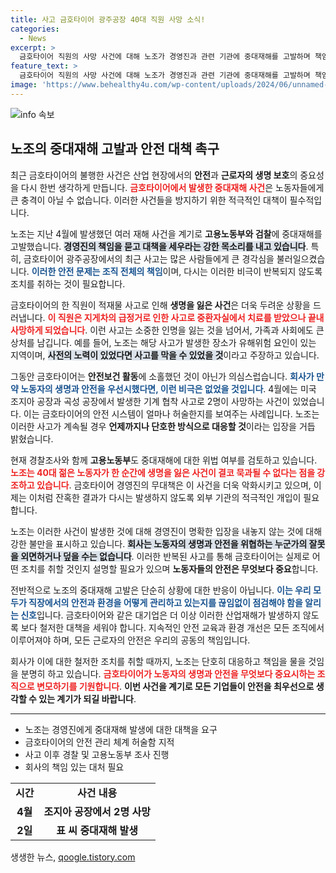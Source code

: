 ```yaml
---
title: 사고 금호타이어 광주공장 40대 직원 사망 소식!
categories:
  - News
excerpt: >
  금호타이어 직원의 사망 사건에 대해 노조가 경영진과 관련 기관에 중대재해를 고발하며 책임자 처벌과 안전대책 요구에 나섰다. 이번 사건은 안전 관리의 부재를 보여주며, 노동자의 생명을 지키기 위한 강력한 대응이 촉구되고 있다.
feature_text: >
  금호타이어 직원의 사망 사건에 대해 노조가 경영진과 관련 기관에 중대재해를 고발하며 책임자 처벌과 안전대책 요구에 나섰다. 이번 사건은 안전 관리의 부재를 보여주며, 노동자의 생명을 지키기 위한 강력한 대응이 촉구되고 있다.
image: 'https://www.behealthy4u.com/wp-content/uploads/2024/06/unnamed-file.png'
---
```


<p><img src="https://www.behealthy4u.com/wp-content/uploads/2024/06/unnamed-file.png" alt="info 속보" /></p>

<h2 data-ke-size="size26">노조의 중대재해 고발과 안전 대책 촉구</h2>

<p data-ke-size="size16">최근 금호타이어의 불행한 사건은 산업 현장에서의 <b>안전</b>과 <b>근로자의 생명 보호</b>의 중요성을 다시 한번 생각하게 만듭니다. <b><span style="color: #ee2323;">금호타이어에서 발생한 중대재해 사건</span></b>은 노동자들에게 큰 충격이 아닐 수 없습니다. 이러한 사건들을 방지하기 위한 적극적인 대책이 필수적입니다.</p>

<p data-ke-size="size16"></p>

<p>노조는 지난 4월에 발생했던 여러 재해 사건을 계기로 <b>고용노동부와 검찰</b>에 중대재해를 고발했습니다. <b><span style="background-color: #21538527;">경영진의 책임을 묻고 대책을 세우라는 강한 목소리를 내고 있습니다</span></b>. 특히, 금호타이어 광주공장에서의 최근 사고는 많은 사람들에게 큰 경각심을 불러일으켰습니다. <b><span style="color: #1a5490;">이러한 안전 문제는 조직 전체의 책임</span></b>이며, 다시는 이러한 비극이 반복되지 않도록 조치를 취하는 것이 필요합니다.</p>

<p data-ke-size="size16"></p>

<p>금호타이어의 한 직원이 적재물 사고로 인해 <b>생명을 잃은 사건</b>은 더욱 두려운 상황을 드러냅니다. <b><span style="color: #ee2323;">이 직원은 지게차의 급정거로 인한 사고로 중환자실에서 치료를 받았으나 끝내 사망하게 되었습니다</span></b>. 이런 사고는 소중한 인명을 잃는 것을 넘어서, 가족과 사회에도 큰 상처를 남깁니다. 예를 들어, 노조는 해당 사고가 발생한 장소가 유해위험 요인이 있는 지역이며, <b><span style="background-color: #21538527;">사전의 노력이 있었다면 사고를 막을 수 있었을 것</span></b>이라고 주장하고 있습니다.</p>

<p data-ke-size="size16"></p>

<p>그동안 금호타이어는 <b>안전보건 활동</b>에 소홀했던 것이 아닌가 의심스럽습니다. <b><span style="color: #1a5490;">회사가 만약 노동자의 생명과 안전을 우선시했다면, 이런 비극은 없었을 것입니다</span></b>. 4월에는 미국 조지아 공장과 곡성 공장에서 발생한 기계 협착 사고로 2명이 사망하는 사건이 있었습니다. 이는 금호타이어의 안전 시스템이 얼마나 허술한지를 보여주는 사례입니다. 노조는 이러한 사고가 계속될 경우 <b>언제까지나 단호한 방식으로 대응할 것</b>이라는 입장을 거듭 밝혔습니다.</p>

<p data-ke-size="size16"></p>

<p>현재 경찰조사와 함께 <b>고용노동부</b>도 중대재해에 대한 위법 여부를 검토하고 있습니다. <b><span style="color: #ee2323;">노조는 40대 젊은 노동자가 한 순간에 생명을 잃은 사건이 결코 묵과될 수 없다는 점을 강조하고 있습니다</span></b>. 금호타이어 경영진의 무대책은 이 사건을 더욱 악화시키고 있으며, 이제는 이처럼 잔혹한 결과가 다시는 발생하지 않도록 외부 기관의 적극적인 개입이 필요합니다.</p>

<p data-ke-size="size16"></p>

<p>노조는 이러한 사건이 발생한 것에 대해 경영진이 명확한 입장을 내놓지 않는 것에 대해 강한 불만을 표시하고 있습니다. <b><span style="background-color: #21538527;">회사는 노동자의 생명과 안전을 위협하는 누군가의 잘못을 외면하거나 덮을 수는 없습니다</span></b>. 이러한 반복된 사고를 통해 금호타이어는 실제로 어떤 조치를 취할 것인지 설명할 필요가 있으며 <b>노동자들의 안전은 무엇보다 중요</b>합니다.</p>

<p data-ke-size="size16"></p>

<p>전반적으로 노조의 중대재해 고발은 단순히 상황에 대한 반응이 아닙니다. <b><span style="color: #1a5490;">이는 우리 모두가 직장에서의 안전과 환경을 어떻게 관리하고 있는지를 끊임없이 점검해야 함을 알리는 신호</span></b>입니다. 금호타이어와 같은 대기업은 더 이상 이러한 산업재해가 발생하지 않도록 보다 철저한 대책을 세워야 합니다. 지속적인 안전 교육과 환경 개선은 모든 조직에서 이루어져야 하며, 모든 근로자의 안전은 우리의 공동의 책임입니다.</p>

<p data-ke-size="size16"></p>

<p>회사가 이에 대한 철저한 조치를 취할 때까지, 노조는 단호히 대응하고 책임을 물을 것임을 분명히 하고 있습니다. <b><span style="color: #ee2323;">금호타이어가 노동자의 생명과 안전을 무엇보다 중요시하는 조직으로 변모하기를 기원합니다</span></b>. <b>이번 사건을 계기로 모든 기업들이 안전을 최우선으로 생각할 수 있는 계기가 되길 바랍니다</b>. </p>

<hr>

<ul>
    <li>노조는 경영진에게 중대재해 발생에 대한 대책을 요구</li>
    <li>금호타이어의 안전 관리 체계 허술함 지적</li>
    <li>사고 이후 경찰 및 고용노동부 조사 진행</li>
    <li>회사의 책임 있는 대처 필요</li>
</ul>

<p data-ke-size="size16"></p>

<table style="width: 100%;">
    <tr>
        <td style="text-align: center; height: 17px;"><b>시간</b></td>
        <td style="text-align: center; height: 17px;"><b>사건 내용</b></td>
    </tr>
    <tr>
        <td style="text-align: center; height: 17px;"><b>4월</b></td>
        <td style="text-align: center; height: 17px;"><b>조지아 공장에서 2명 사망</b></td>
    </tr>
    <tr>
        <td style="text-align: center; height: 17px;"><b>2일</b></td>
        <td style="text-align: center; height: 17px;"><b>표 씨 중대재해 발생</b></td>
    </tr>
</table>

<p data-ke-size="size16"></p>
생생한 뉴스, <a href="https://qoogle.tistory.com" rel="dofollow">qoogle.tistory.com</a>


